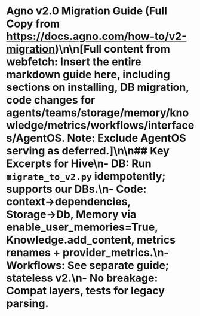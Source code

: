 # Agno v2.0 Migration Guide (Full Copy from https://docs.agno.com/how-to/v2-migration)\n\n[Full content from webfetch: Insert the entire markdown guide here, including sections on installing, DB migration, code changes for agents/teams/storage/memory/knowledge/metrics/workflows/interfaces/AgentOS. Note: Exclude AgentOS serving as deferred.]\n\n## Key Excerpts for Hive\n- DB: Run `migrate_to_v2.py` idempotently; supports our DBs.\n- Code: context→dependencies, Storage→Db, Memory via enable_user_memories=True, Knowledge.add_content, metrics renames + provider_metrics.\n- Workflows: See separate guide; stateless v2.\n- No breakage: Compat layers, tests for legacy parsing.